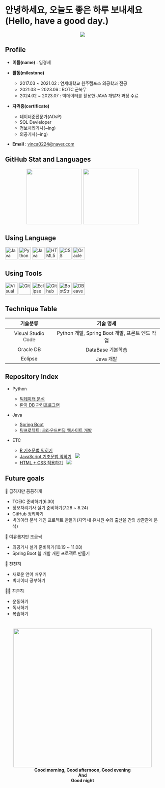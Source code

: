 # 안녕하세요, 오늘도 좋은 하루 보내세요(Hello, have a good day.)
<p align='center'>
  <a href="https://github.com/vinca0224">
    <img src="https://capsule-render.vercel.app/api?type=waving&height=450&color=gradient&text=Good%20morning-nl-%20Good%20afternoon-nl-Good%20evening%20-nl-Good%20night&section=header&reversal=false&textBg=false&fontSize=48&animation=twinkling"/>
  </a>
</p>

## Profile
- <b>이름(name)</b> : 임경세
- <b>활동(milestone)</b>
  - 2017.03 ~ 2021.02 : 연세대학교 원주캠포스 의공학과 전공
  - 2021.03 ~ 2023.06 : ROTC 군복무 
  - 2024.02 ~ 2023.07 : 빅데이터를 활용한 JAVA 개발자 과정 수료
    
- <b>자격증(certificate)</b>
  - 데이터준전문가(ADsP)
  - SQL Devleloper
  - 정보처리기사(~ing)
  - 의공기사(~ing)
- <b>Email</b> : vinca0224@naver.com

## GitHub Stat and Languages
<p align='center'>
    <img height="180" src="https://github-readme-stats.vercel.app/api?username=vinca0224&theme=onelight&show_icons=true"/>
    <img height="180" src="https://github-readme-stats.vercel.app/api/top-langs/?username=vinca0224&theme=onelight&layout=compact"/>
</p>

## Using Language
<p align='left'>
  <img height="40" src="https://img.icons8.com/?size=100&id=GPfHz0SM85FX&format=png&color=000000" title="Java">
  <img height="40" src="https://img.icons8.com/?size=100&id=13441&format=png&color=000000" title="Python">
  <img height="40" src="https://img.icons8.com/?size=100&id=108784&format=png&color=000000" title="Java Scrpipt">
  <img height="40" src="https://img.icons8.com/?size=100&id=20909&format=png&color=000000" title="HTML5">
  <img height="40" src="https://img.icons8.com/?size=100&id=YjeKwnSQIBUq&format=png&color=000000" title="CSS">
  <img height="40" src="https://img.icons8.com/?size=100&id=8ljTDYUEydbJ&format=png&color=000000" title="Oracle DB">
</p>

## Using Tools
<p align='left'>
  <img height="40" src="https://img.icons8.com/?size=100&id=9OGIyU8hrxW5&format=png&color=000000" title="Visual Studio Code">
  <img height="40" src="https://img.icons8.com/?size=100&id=20906&format=png&color=000000" title="Git">
  <img height="40" src="https://img.icons8.com/?size=100&id=rPAHs7H1vriV&format=png&color=000000" title="Eclipse">
  <img height="40" src="https://img.icons8.com/?size=100&id=v551nqGeHhGn&format=png&color=000000" title="Github Desktop">
  <img height="40" src="https://img.icons8.com/?size=100&id=PndQWK6M1Hjo&format=png&color=000000" title="BootStrap">
  <img height="40" src="https://img.icons8.com/?size=100&id=kjaF4LlvyR6g&format=png&color=000000" title="DBeaver">
</p>

## Technique Table
| 기술분류 | 기술 명세 |
|:--:|:--:|
|Visual Studio Code|Python 개발, Spring Boot 개발, 프론트 엔드 작업|
|Oracle DB|DataBase 기본학습|
|Eclipse|Java 개발|

<!--Portfolio-->
## Repository Index
- Python
  - [빅데이터 분석](https://github.com/vinca0224/bigdata-analysis-2024)
  - [환자 DB 관리프로그램](https://github.com/vinca0224/InpatientProgram)

- Java
  - [Spring Boot](https://github.com/vinca0224/Springboot-2024)
  - [팀프로젝트: 크라우드펀딩 웹사이트 개발](https://github.com/PUK-Java/PUK-Groupware)
    
- ETC
  - [R 기초문법 익히기](https://github.com/vinca0224/RStudy)
  - [JavaScript 기초문법 익히기](https://github.com/vinca0224/JS) &nbsp; <img src="https://img.shields.io/badge/work_in_progress-yellow">
  - [HTML + CSS 적용하기](https://github.com/vinca0224/HTML) &nbsp; <img src="https://img.shields.io/badge/work_in_progress-yellow">

## Future goals
🚨 급하지만 꼼꼼하게
  - TOEIC 준비하기(6.30) 
  - 정보처리기사 실기 준비하기(7.28 ~ 8.24)
  - GitHub 정리하기
  - 빅데이터 분석 개인 프로젝트 만들기(지역 내 유치원 수와 출산율 간의 상관관계 분석)
  
🎯 여유롭지만 조금씩
  - 의공기사 실기 준비하기(10.19 ~ 11.08)
  - Spring Boot 웹 개발 개인 프로젝트 만들기
  
📖 천천히
  - 새로운 언어 배우기
  - 빅데이터 공부하기

🏃‍♂️ 꾸준히
  - 운동하기
  - 독서하기
  - 복습하기
#
<p align='center'>
  <img src="https://i.giphy.com/media/v1.Y2lkPTc5MGI3NjExa3RtdmdlNzZyOGhka2FhYmNibmpubnpiOWRqbXplaHQzcTV6dTZvMCZlcD12MV9pbnRlcm5hbF9naWZfYnlfaWQmY3Q9Zw/uWMwQYgYVHVGU/giphy.gif" margin-top=100 height=450/><br>
  <b>Good morning, Good afternoon, Good evening<br> And<br> Good night</b>
</p>



